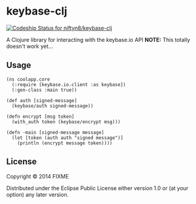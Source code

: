 # keybase-clj

[ ![Codeship Status for niftyn8/keybase-clj](https://www.codeship.io/projects/88f64b70-4519-0132-64da-460c6dc64c0a/status)](https://www.codeship.io/projects/44937)

A Clojure library for interacting with the keybase.io API **NOTE:** This totally doesn't work yet...

## Usage

```
(ns coolapp.core
  (:require [keybase.io.client :as keybase])
  (:gen-class :main true))

(def auth [signed-message]
  (keybase/auth signed-message))

(defn encrypt [msg token]
  (with_auth token (keybase/encrypt msg)))

(defn -main [signed-message message]
  (let [token (auth auth "signed message")]
    (println (encrypt message token))))
```
## License

Copyright © 2014 FIXME

Distributed under the Eclipse Public License either version 1.0 or (at
your option) any later version.
